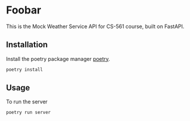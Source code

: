 # Foobar

This is the Mock Weather Service API for CS-561 course, built on FastAPI. 

## Installation

Install the poetry package manager [poetry](https://python-poetry.org/docs/#installation).

```bash
poetry install
```

## Usage

To run the server

```bash
poetry run server
```

